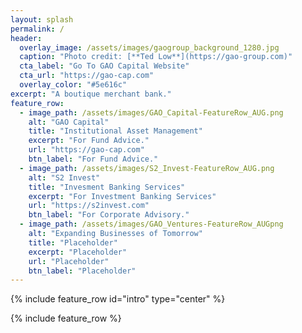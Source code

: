 ```yaml
---
layout: splash
permalink: /
header:
  overlay_image: /assets/images/gaogroup_background_1280.jpg
  caption: "Photo credit: [**Ted Low**](https://gao-group.com)"
  cta_label: "Go To GAO Capital Website"
  cta_url: "https://gao-cap.com"
  overlay_color: "#5e616c"
excerpt: "A boutique merchant bank."
feature_row:
  - image_path: /assets/images/GAO_Capital-FeatureRow_AUG.png
    alt: "GAO Capital"
    title: "Institutional Asset Management"
    excerpt: "For Fund Advice."
    url: "https://gao-cap.com"
    btn_label: "For Fund Advice."
  - image_path: /assets/images/S2_Invest-FeatureRow_AUG.png
    alt: "S2 Invest"
    title: "Invesment Banking Services"
    excerpt: "For Investment Banking Services"
    url: "https://s2invest.com"
    btn_label: "For Corporate Advisory."
  - image_path: /assets/images/GAO_Ventures-FeatureRow_AUGpng
    alt: "Expanding Businesses of Tomorrow"
    title: "Placeholder"
    excerpt: "Placeholder"
    url: "Placeholder"
    btn_label: "Placeholder"
---
```


{% include feature_row id="intro" type="center" %}

{% include feature_row %}

